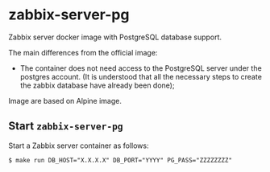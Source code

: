 # zabbix-server-pg
Zabbix server docker image with PostgreSQL database support.

The main differences from the official image:
 - The container does not need access to the PostgreSQL server under the postgres account. (It is understood that all the necessary steps to create the zabbix database have already been done);

Image are based on Alpine image.

## Start `zabbix-server-pg`

Start a Zabbix server container as follows:
```console
$ make run DB_HOST="X.X.X.X" DB_PORT="YYYY" PG_PASS="ZZZZZZZZ"
```
